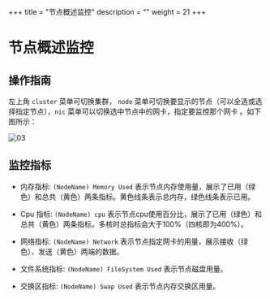 ﻿+++
title = "节点概述监控"
description = ""
weight = 21
+++

# 节点概述监控

## 操作指南

左上角 `cluster` 菜单可切换集群， `node` 菜单可切换要显示的节点（可以全选或选择指定节点），`nic` 菜单可以切换选中节点中的网卡，指定要监控那个网卡 。如下图所示：

![03](/docs/user-guide/operating-manage/basic-monitoring/image/allnode_template.png)

## 监控指标

 - 内存指标: `(NodeName) Memory Used` 表示节点内存使用量，展示了已用（绿色）和总共（黄色）两条指标。黄色线条表示总内存，绿色线条表示已用。

 - Cpu 指标: `(NodeName) cpu` 表示节点cpu使用百分比，展示了已用（绿色）和总共（黄色）两条指标。多核时总指标会大于100%（四核即为400%）。

 - 网络指标: `(NodeName) Network` 表示节点指定网卡的用量，展示接收（绿色）、发送（黄色）两端的数据。

 - 文件系统指标: `(NodeName) FileSystem Used` 表示节点磁盘用量。

 - 交换区指标: `(NodeName) Swap Used` 表示节点内存交换区用量。